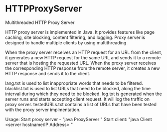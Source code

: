 # HTTPProxyServer
Multithreaded HTTP Proxy Server

HTTP proxy server is implemented in Java. It provides features like page caching, site blocking, content filtering, and logging. Proxy server is designed to handle multiple clients by using multithreading.

When the proxy server receives an HTTP request for an URL from the client, it generates a new HTTP request for the same URL and sends it to a remote  server that is hosting the requested URL. When the proxy server receives the corresponding HTTP response from the remote server, it creates a new HTTP response and sends it to the client.

lang.txt is used to list inappropriate words that needs to be filtered. blacklist.txt is used to list URLs that need to be blocked, along the time interval during which they need to be blocked. log.txt is generated when the server runs and starts accepting client request. It will log the traffic on proxy server. testedURLs.txt contains a list of URLs that have been tested with the proxy server implmentation.

Usage:
Start proxy server - "java ProxyServer <portNumber>"
Start client: "java Client <server hostname/IP Address> <portNumber>"

